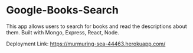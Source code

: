 # Google-Books-Search

This app allows users to search for books and read the descriptions about them. 
Built with Mongo, Express, React, Node.

Deployment Link: https://murmuring-sea-44463.herokuapp.com/


